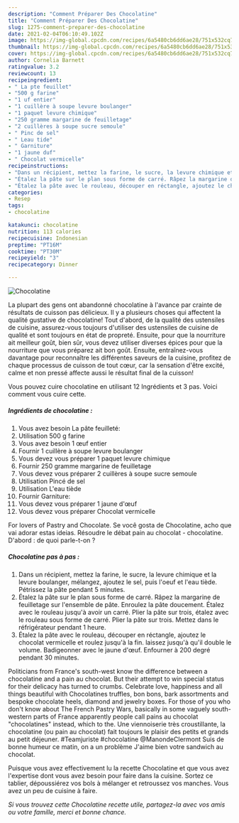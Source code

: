 ```yaml
---
description: "Comment Préparer Des Chocolatine"
title: "Comment Préparer Des Chocolatine"
slug: 1275-comment-preparer-des-chocolatine
date: 2021-02-04T06:10:49.102Z
image: https://img-global.cpcdn.com/recipes/6a5480cb6dd6ae28/751x532cq70/chocolatine-photo-principale-de-la-recette.jpg
thumbnail: https://img-global.cpcdn.com/recipes/6a5480cb6dd6ae28/751x532cq70/chocolatine-photo-principale-de-la-recette.jpg
cover: https://img-global.cpcdn.com/recipes/6a5480cb6dd6ae28/751x532cq70/chocolatine-photo-principale-de-la-recette.jpg
author: Cornelia Barnett
ratingvalue: 3.2
reviewcount: 13
recipeingredient:
- " La pte feuillet"
- "500 g farine"
- "1 uf entier"
- "1 cuillère à soupe levure boulanger"
- "1 paquet levure chimique"
- "250 gramme margarine de feuilletage"
- "2 cuillères à soupe sucre semoule"
- " Pinc de sel"
- " Leau tide"
- " Garniture"
- "1 jaune duf"
- " Chocolat vermicelle"
recipeinstructions:
- "Dans un récipient, mettez la farine, le sucre, la levure chimique et la levure boulanger, mélangez, ajoutez le sel, puis l&#39;oeuf et l&#39;eau tiède. Pétrissez la pâte pendant 5 minutes."
- "Étalez la pâte sur le plan sous forme de carré. Râpez la margarine de feuilletage sur l&#39;ensemble de pâte. Enroulez la pâte doucement. Étalez avec le rouleau jusqu&#39;à avoir un carré. Plier la pâte sur trois, étalez avec le rouleau sous forme de carré. Plier la pâte sur trois. Mettez dans le réfrigérateur pendant 1 heure."
- "Étalez la pâte avec le rouleau, découper en réctangle, ajoutez le chocolat vermicelle et roulez jusqu&#39;à la fin. laissez jusqu&#39;à qu&#39;il double le volume. Badigeonner avec le jaune d&#39;œuf. Enfourner à 200 degré pendant 30 minutes."
categories:
- Resep
tags:
- chocolatine

katakunci: chocolatine 
nutrition: 113 calories
recipecuisine: Indonesian
preptime: "PT16M"
cooktime: "PT30M"
recipeyield: "3"
recipecategory: Dinner

---
```



![Chocolatine](https://img-global.cpcdn.com/recipes/6a5480cb6dd6ae28/751x532cq70/chocolatine-photo-principale-de-la-recette.jpg)

La plupart des gens ont abandonné chocolatine à l'avance par crainte de résultats de cuisson pas délicieux. Il y a plusieurs choses qui affectent la qualité gustative de chocolatine! Tout d'abord, de la qualité des ustensiles de cuisine, assurez-vous toujours d'utiliser des ustensiles de cuisine de qualité et sont toujours en état de propreté. Ensuite, pour que la nourriture ait meilleur goût, bien sûr, vous devez utiliser diverses épices pour que la nourriture que vous préparez ait bon goût. Ensuite, entraînez-vous davantage pour reconnaître les différentes saveurs de la cuisine, profitez de chaque processus de cuisson de tout cœur, car la sensation d'être excité, calme et non pressé affecte aussi le résultat final de la cuisson!

<!--inarticleads1-->

Vous pouvez cuire chocolatine en utilisant 12 Ingrédients et 3 pas. Voici comment vous cuire cette.

##### Ingrédients de chocolatine :

1. Vous avez besoin  La pâte feuilleté:
1. Utilisation 500 g farine
1. Vous avez besoin 1 œuf entier
1. Fournir 1 cuillère à soupe levure boulanger
1. Vous devez vous préparer 1 paquet levure chimique
1. Fournir 250 gramme margarine de feuilletage
1. Vous devez vous préparer 2 cuillères à soupe sucre semoule
1. Utilisation  Pincé de sel
1. Utilisation  L&#39;eau tiède
1. Fournir  Garniture:
1. Vous devez vous préparer 1 jaune d&#39;œuf
1. Vous devez vous préparer  Chocolat vermicelle


For lovers of Pastry and Chocolate. Se você gosta de Chocolatine, acho que vai adorar estas ideias. Résoudre le débat pain au chocolat - chocolatine. D&#39;abord : de quoi parle-t-on ? 

<!--inarticleads2-->

##### Chocolatine pas à pas :

1. Dans un récipient, mettez la farine, le sucre, la levure chimique et la levure boulanger, mélangez, ajoutez le sel, puis l&#39;oeuf et l&#39;eau tiède. Pétrissez la pâte pendant 5 minutes.
1. Étalez la pâte sur le plan sous forme de carré. Râpez la margarine de feuilletage sur l&#39;ensemble de pâte. Enroulez la pâte doucement. Étalez avec le rouleau jusqu&#39;à avoir un carré. Plier la pâte sur trois, étalez avec le rouleau sous forme de carré. Plier la pâte sur trois. Mettez dans le réfrigérateur pendant 1 heure.
1. Étalez la pâte avec le rouleau, découper en réctangle, ajoutez le chocolat vermicelle et roulez jusqu&#39;à la fin. laissez jusqu&#39;à qu&#39;il double le volume. Badigeonner avec le jaune d&#39;œuf. Enfourner à 200 degré pendant 30 minutes.


Politicians from France&#39;s south-west know the difference between a chocolatine and a pain au chocolat. But their attempt to win special status for their delicacy has turned to crumbs. Celebrate love, happiness and all things beautiful with Chocolatines truffles, bon bons, bark assortments and bespoke chocolate heels, diamond and jewelry boxes. For those of you who don&#39;t know about The French Pastry Wars, basically in some vaguely south-western parts of France apparently people call pains au chocolat &#34;chocolatines&#34; instead, which to the. Une viennoiserie très croustillante, la chocolatine (ou pain au chocolat) fait toujours le plaisir des petits et grands au petit déjeuner. #Teamjuriste #chocolatine @ManondeClermont Suis de bonne humeur ce matin, on a un problème J&#39;aime bien votre sandwich au chocolat. 

<!--inarticleads1-->

<p>
Puisque vous avez effectivement lu la recette Chocolatine et que vous avez l'expertise dont vous avez besoin pour faire dans la cuisine. Sortez ce tablier, dépoussiérez vos bols à mélanger et retroussez vos manches. Vous avez un peu de cuisine à faire.
</p>

<p>
<i>Si vous trouvez cette Chocolatine recette utile, partagez-la avec vos amis ou votre famille, merci et bonne chance.</i>
</p>
